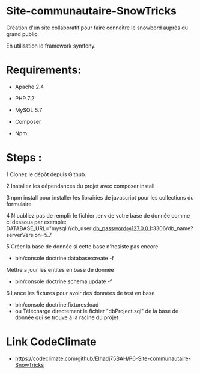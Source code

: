# Site-communautaire-SnowTricks
Création d'un site collaboratif pour faire connaître le snowbord auprès du grand public.

En utilisation le framework symfony. 

# Requirements:
 - Apache 2.4

 - PHP 7.2

 - MySQL 5.7

 - Composer
  
 - Npm

# Steps :

1 Clonez le dépôt depuis Github.

2 Installez les dépendances du projet avec composer install

3 npm install pour installer les librairies de javascript pour les collections du formulaire 

4 N'oubliez pas de remplir le fichier .env de votre base de donnée comme ci dessous par exemple:
DATABASE_URL="mysql://db_user:db_password@127.0.0.1:3306/db_name?serverVersion=5.7

5 Créer la base de donnée si cette base n'hesiste pas encore 
- bin/console doctrine:database:create -f

 Mettre a jour les entites en base de donnée
- bin/console doctrine:schema:update -f

6  Lance les fixtures pour avoir des données de test en base
- bin/console doctrine:fixtures:load
- ou Télécharge directement le fichier "dbProject.sql" de la base de donnée qui se trouve à la racine du projet 

# Link CodeClimate

- https://codeclimate.com/github/Elhadj75BAH/P6-Site-communautaire-SnowTricks
